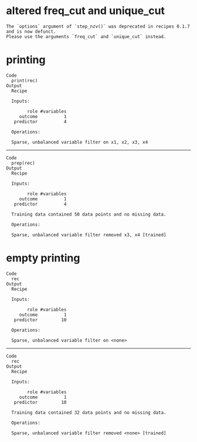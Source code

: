 # altered freq_cut and unique_cut

    The `options` argument of `step_nzv()` was deprecated in recipes 0.1.7 and is now defunct.
    Please use the arguments `freq_cut` and `unique_cut` instead.

# printing

    Code
      print(rec)
    Output
      Recipe
      
      Inputs:
      
            role #variables
         outcome          1
       predictor          4
      
      Operations:
      
      Sparse, unbalanced variable filter on x1, x2, x3, x4

---

    Code
      prep(rec)
    Output
      Recipe
      
      Inputs:
      
            role #variables
         outcome          1
       predictor          4
      
      Training data contained 50 data points and no missing data.
      
      Operations:
      
      Sparse, unbalanced variable filter removed x3, x4 [trained]

# empty printing

    Code
      rec
    Output
      Recipe
      
      Inputs:
      
            role #variables
         outcome          1
       predictor         10
      
      Operations:
      
      Sparse, unbalanced variable filter on <none>

---

    Code
      rec
    Output
      Recipe
      
      Inputs:
      
            role #variables
         outcome          1
       predictor         10
      
      Training data contained 32 data points and no missing data.
      
      Operations:
      
      Sparse, unbalanced variable filter removed <none> [trained]

